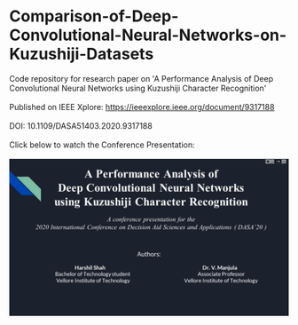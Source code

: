 # Comparison-of-Deep-Convolutional-Neural-Networks-on-Kuzushiji-Datasets
Code repository for research paper on 'A Performance Analysis of Deep Convolutional Neural Networks using Kuzushiji Character Recognition' <br></br>
Published on IEEE Xplore: https://ieeexplore.ieee.org/document/9317188 <br></br>
DOI: 10.1109/DASA51403.2020.9317188 <br></br>
Click below to watch the Conference Presentation:<br></br>
[![Watch the Conference Presentation](https://github.com/Harshil-Shah99/Comparison-of-Deep-Convolutional-Neural-Networks-on-Kuzushiji-Datasets/blob/master/Thumbnail.png)](https://www.youtube.com/watch?v=Dlkt7vqknlE)
